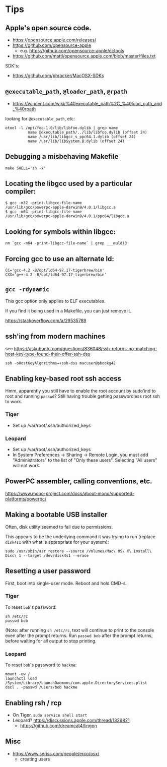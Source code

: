 # Tips


## Apple's open source code.

- https://opensource.apple.com/releases/
- https://github.com/opensource-apple
  - e.g. https://github.com/opensource-apple/cctools
- https://github.com/mattl/opensource.apple.com/blob/master/files.txt

SDK's:
- https://github.com/phracker/MacOSX-SDKs


## `@executable_path`, `@loader_path`, `@rpath`

- https://wincent.com/wiki/%40executable_path%2C_%40load_path_and_%40rpath

looking for `@executable_path`, etc:

```
otool -l /opt/foo-1.0/lib/libfoo.dylib | grep name
          name @executable_path/../lib/libfoo.dylib (offset 24)
          name /usr/lib/libgcc_s_ppc64.1.dylib (offset 24)
          name /usr/lib/libSystem.B.dylib (offset 24)
```


## Debugging a misbehaving Makefile

```
make SHELL='sh -x'
```


## Locating the libgcc used by a particular compiler:

```
$ gcc -m32 -print-libgcc-file-name
/usr/lib/gcc/powerpc-apple-darwin9/4.0.1/libgcc.a
$ gcc -m64 -print-libgcc-file-name
/usr/lib/gcc/powerpc-apple-darwin9/4.0.1/ppc64/libgcc.a
```


## Looking for symbols within libgcc:

```
nm `gcc -m64 -print-libgcc-file-name` | grep ___muldi3
```


## Forcing gcc to use an alternate ld:

```
CC='gcc-4.2 -B/opt/ld64-97.17-tigerbrew/bin'
CXX='g++-4.2 -B/opt/ld64-97.17-tigerbrew/bin'
```


## `gcc -rdynamic`

This gcc option only applies to ELF executables.

If you find it being used in a Makefile, you can just remove it.

https://stackoverflow.com/a/29535789


## ssh'ing from modern machines

see https://askubuntu.com/questions/836048/ssh-returns-no-matching-host-key-type-found-their-offer-ssh-dss

```
ssh -oHostKeyAlgorithms=+ssh-dss macuser@pbookg42
```


## Enabling key-based root ssh access

Hmm, apparently you still have to enable the root account by sudo'ind to root and running `passwd`?  Still having trouble getting passwordless root ssh to work.

### Tiger

- Set up /var/root/.ssh/authorized_keys

### Leopard

- Set up /var/root/.ssh/authorized_keys
- In System Preferences -> Sharing -> Remote Login, you must add "Administrators" to the list of "Only these users".  Selecting "All users" will not work.


## PowerPC assembler, calling conventions, etc.

https://www.mono-project.com/docs/about-mono/supported-platforms/powerpc/


## Making a bootable USB installer

Often, disk utility seemed to fail due to permissions.

This appears to be the underlying command it was trying to run (replace `disk4s1` with what is appropriate for your system):

```
sudo /usr/sbin/asr restore --source /Volumes/Mac\ OS\ X\ Install\ Disc\ 1 --target /dev/disk4s1 --erase
```


## Resetting a user password

First, boot into single-user mode.  Reboot and hold CMD-s.

### Tiger

To reset `bob`'s password:

```
sh /etc/rc
passwd bob
```

(Note: after running `sh /etc/rc`, text will continue to print to the console even after the prompt returns.
Run `passwd bob` after the prompt returns, before waiting for all output to stop printing.

### Leopard

To reset `bob`'s password to `hackme`:

```
mount -uw /
launchctl load /System/Library/LaunchDaemons/com.apple.DirectoryServices.plist
dscl . -passwd /Users/bob hackme
```

## Enabling rsh / rcp

- On Tiger, `sudo service shell start`
- Leopard? https://discussions.apple.com/thread/1329821
  - https://github.com/dreamcat4/lingon


## Misc

- https://www.seriss.com/people/erco/osx/
  - creating users



